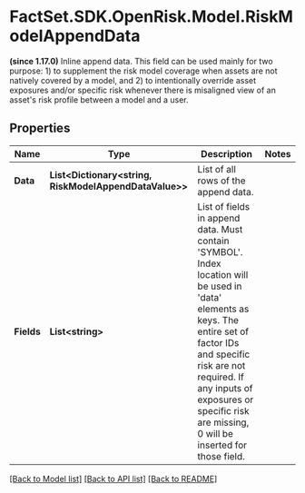 # FactSet.SDK.OpenRisk.Model.RiskModelAppendData
**(since 1.17.0)** Inline append data. This field can be used mainly for two purpose: 1) to supplement the risk model coverage when assets are not natively covered by a model, and 2) to intentionally override asset exposures and/or specific risk whenever there is misaligned view of an asset's risk profile between a model and a user.

## Properties

Name | Type | Description | Notes
------------ | ------------- | ------------- | -------------
**Data** | **List&lt;Dictionary&lt;string, RiskModelAppendDataValue&gt;&gt;** | List of all rows of the append data. | 
**Fields** | **List&lt;string&gt;** | List of fields in append data. Must contain &#39;SYMBOL&#39;. Index location will be used in &#39;data&#39; elements as keys. The entire set of factor IDs and specific risk are not required. If any inputs of exposures or specific risk are missing, 0 will be inserted for those field. | 

[[Back to Model list]](../README.md#documentation-for-models) [[Back to API list]](../README.md#documentation-for-api-endpoints) [[Back to README]](../README.md)

